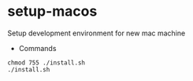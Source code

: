 # setup-macos
Setup development environment for new mac machine
* Commands
```
chmod 755 ./install.sh
./install.sh
```
